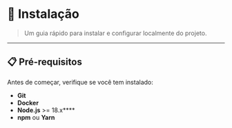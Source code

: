# 🚀 Instalação

> Um guia rápido para instalar e configurar localmente do projeto.

---

## 📋 Pré-requisitos

Antes de começar, verifique se você tem instalado:

- **Git**
- **Docker**
- **Node.js** >= 18.x****
- **npm** ou **Yarn**

